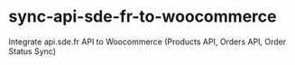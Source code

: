 # sync-api-sde-fr-to-woocommerce
Integrate api.sde.fr API to Woocommerce (Products API, Orders API, Order Status Sync)
